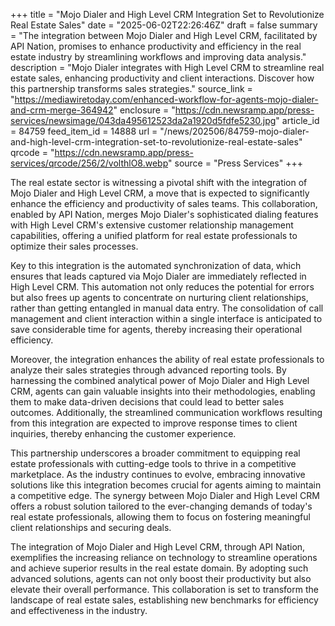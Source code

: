 +++
title = "Mojo Dialer and High Level CRM Integration Set to Revolutionize Real Estate Sales"
date = "2025-06-02T22:26:46Z"
draft = false
summary = "The integration between Mojo Dialer and High Level CRM, facilitated by API Nation, promises to enhance productivity and efficiency in the real estate industry by streamlining workflows and improving data analysis."
description = "Mojo Dialer integrates with High Level CRM to streamline real estate sales, enhancing productivity and client interactions. Discover how this partnership transforms sales strategies."
source_link = "https://mediawiretoday.com/enhanced-workflow-for-agents-mojo-dialer-and-crm-merge-364942"
enclosure = "https://cdn.newsramp.app/press-services/newsimage/043da495612523da2a1920d5fdfe5230.jpg"
article_id = 84759
feed_item_id = 14888
url = "/news/202506/84759-mojo-dialer-and-high-level-crm-integration-set-to-revolutionize-real-estate-sales"
qrcode = "https://cdn.newsramp.app/press-services/qrcode/256/2/volthlO8.webp"
source = "Press Services"
+++

<p>The real estate sector is witnessing a pivotal shift with the integration of Mojo Dialer and High Level CRM, a move that is expected to significantly enhance the efficiency and productivity of sales teams. This collaboration, enabled by API Nation, merges Mojo Dialer's sophisticated dialing features with High Level CRM's extensive customer relationship management capabilities, offering a unified platform for real estate professionals to optimize their sales processes.</p><p>Key to this integration is the automated synchronization of data, which ensures that leads captured via Mojo Dialer are immediately reflected in High Level CRM. This automation not only reduces the potential for errors but also frees up agents to concentrate on nurturing client relationships, rather than getting entangled in manual data entry. The consolidation of call management and client interaction within a single interface is anticipated to save considerable time for agents, thereby increasing their operational efficiency.</p><p>Moreover, the integration enhances the ability of real estate professionals to analyze their sales strategies through advanced reporting tools. By harnessing the combined analytical power of Mojo Dialer and High Level CRM, agents can gain valuable insights into their methodologies, enabling them to make data-driven decisions that could lead to better sales outcomes. Additionally, the streamlined communication workflows resulting from this integration are expected to improve response times to client inquiries, thereby enhancing the customer experience.</p><p>This partnership underscores a broader commitment to equipping real estate professionals with cutting-edge tools to thrive in a competitive marketplace. As the industry continues to evolve, embracing innovative solutions like this integration becomes crucial for agents aiming to maintain a competitive edge. The synergy between Mojo Dialer and High Level CRM offers a robust solution tailored to the ever-changing demands of today's real estate professionals, allowing them to focus on fostering meaningful client relationships and securing deals.</p><p>The integration of Mojo Dialer and High Level CRM, through API Nation, exemplifies the increasing reliance on technology to streamline operations and achieve superior results in the real estate domain. By adopting such advanced solutions, agents can not only boost their productivity but also elevate their overall performance. This collaboration is set to transform the landscape of real estate sales, establishing new benchmarks for efficiency and effectiveness in the industry.</p>